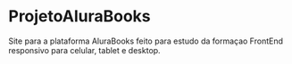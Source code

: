 # ProjetoAluraBooks
Site para a plataforma AluraBooks feito para estudo da formaçao FrontEnd responsivo para celular, tablet e desktop.
